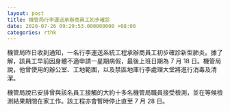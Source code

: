 ```yaml
---
layout: post
title: 機管局行李運送承辦商員工初步確診
date: 2020-07-26 09:29:53.000000000 +08:00
categories: rthk
---
```


機管局昨日收到通知，一名行李運送系統工程承辦商員工初步確診新型肺炎。據了解，該員工早前因身體不適申請一星期病假，最後上班日期為 7 月 18 日。機管局說，他曾使用的辦公室、工地範圍，以及禁區地庫行李處理大堂將進行消毒及清潔。

機管局說已安排曾與該名員工接觸的大約十多名機管局職員接受檢測，並在等候檢測結果期間在家工作。該工程亦會暫時停止直至 7 月 28 日。
